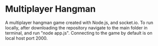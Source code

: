 # Multiplayer Hangman

A multiplayer hangman game created with Node.js, and socket.io. To run locally, after downloading the repository navigate to the main folder in terminal, and run "node app.js". Connecting to the game by default is on local host port 2000.
